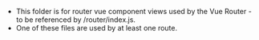 - This folder is for router vue component views used by the Vue Router - to be referenced by /router/index.js.
- One of these files are used by at least one route.